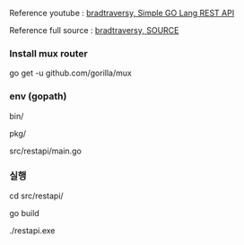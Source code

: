 Reference youtube : [bradtraversy, Simple GO Lang REST API](https://www.youtube.com/watch?v=SonwZ6MF5BE)

Reference full source : [bradtraversy, SOURCE](https://github.com/bradtraversy/go_restapi)

### Install mux router

go get -u github.com/gorilla/mux

### env (gopath)

bin/

pkg/

src/restapi/main.go

### 실행

cd src/restapi/

go build

./restapi.exe
